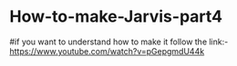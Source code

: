 # How-to-make-Jarvis-part4
#if you want to understand how to make it follow the link:- https://www.youtube.com/watch?v=pGepgmdU44k
